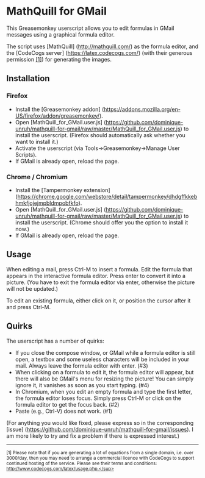 # MathQuill for GMail

This Greasemonkey userscript allows you to edit formulas in GMail messages using a graphical formula editor.

The script uses [MathQuill] (http://mathquill.com/) as the formula
editor, and the [CodeCogs server] (https://latex.codecogs.com/) (with
their generous permission [\[1\]](#codecogs)) for generating the images.

## Installation

### Firefox

* Install the [Greasemonkey addon] (https://addons.mozilla.org/en-US/firefox/addon/greasemonkey/).
* Open [MathQuill_for_GMail.user.js] (https://github.com/dominique-unruh/mathquill-for-gmail/raw/master/MathQuill_for_GMail.user.js) to install the userscript. (Firefox should automatically ask whether you want to install it.)
* Activate the userscript (via Tools->Greasemonkey->Manage User Scripts).
* If GMail is already open, reload the page.

### Chrome / Chromium

* Install the [Tampermonkey extension] (https://chrome.google.com/webstore/detail/tampermonkey/dhdgffkkebhmkfjojejmpbldmpobfkfo).
* Open [MathQuill_for_GMail.user.js] (https://github.com/dominique-unruh/mathquill-for-gmail/raw/master/MathQuill_for_GMail.user.js) to install the userscript. (Chrome should offer you the option to install it now.)
* If GMail is already open, reload the page.

## Usage

When editing a mail, press Ctrl-M to insert a formula. Edit the formula that appears in the interactive formula editor. Press enter to convert it into a picture. (You have to exit the formula editor via enter, otherwise the picture will not be updated.)

To edit an existing formula, either click on it, or position the cursor after it and press Ctrl-M.

## Quirks

The userscript has a number of quirks:
* If you close the compose window, or GMail while a formula editor is still open, a textbox and some useless characters will be included in your mail. Always leave the formula editor with enter. (#3)
* When clicking on a formula to edit it, the formula editor will appear, but there will also be GMail's menu for resizing the picture! You can simply ignore it, it vanishes as soon as you start typing. (#4)
* In Chromium, when you edit an empty formula and type the first letter, the formula editor loses focus. Simply press Ctrl-M or click on the formula editor to get the focus back. (#2)
* Paste (e.g., Ctrl-V) does not work. (#1)

(For anything you would like fixed, please express so in the corresponding [issue] (https://github.com/dominique-unruh/mathquill-for-gmail/issues). I am more likely to try and fix a problem if there is expressed interest.)

----

<sup><a name="codecogs"/>[1] Please note that if you are generating a lot of equations from a single domain, i.e. over 3000/day, then you may need to arrange a commercial licence with CodeCogs to support continued hosting of the service. Please see their terms and conditions: http://www.codecogs.com/latex/usage.php.</sup>

